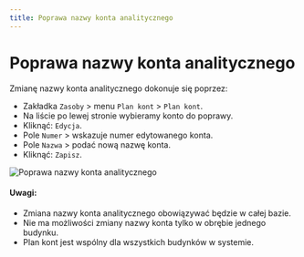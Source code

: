 ```yaml
---
title: Poprawa nazwy konta analitycznego
---
```


# Poprawa nazwy konta analitycznego

Zmianę nazwy konta analitycznego dokonuje się poprzez:

- Zakładka `Zasoby` > menu `Plan kont` > `Plan kont`.
- Na liście po lewej stronie wybieramy konto do poprawy.
- Kliknąć: `Edycja`.
- Pole `Numer` > wskazuje numer edytowanego konta.
- Pole `Nazwa` > podać nową nazwę konta.
- Kliknąć: `Zapisz`.

![Poprawa nazwy konta analitycznego](poprawanazwyanalit.gif)

#### Uwagi:

- Zmiana nazwy konta analitycznego obowiązywać będzie w całej bazie.
- Nie ma możliwości zmiany nazwy konta tylko w obrębie jednego budynku.
- Plan kont jest wspólny dla wszystkich budynków w systemie.